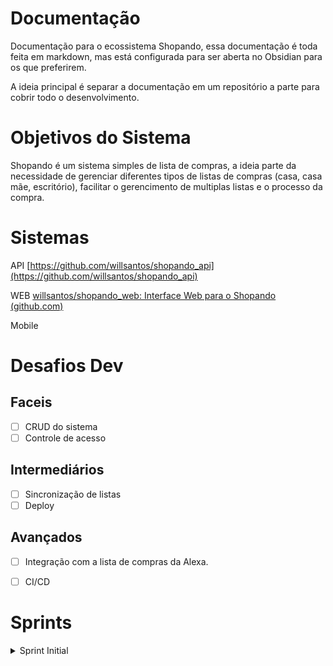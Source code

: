 # Documentação
Documentação para o ecossistema Shopando, essa documentação é toda feita em markdown, mas está configurada para ser aberta no Obsidian para os que preferirem.

A ideia principal é separar a documentação em um repositório a parte para cobrir todo o desenvolvimento.

# Objetivos do Sistema
Shopando é um sistema simples de lista de compras, a ideia parte da necessidade de gerenciar diferentes tipos de listas de compras (casa, casa mãe, escritório), facilitar o gerencimento de multiplas listas e o processo da compra.

# Sistemas

API  [https://github.com/willsantos/shopando_api](https://github.com/willsantos/shopando_api)

WEB [willsantos/shopando_web: Interface Web para o Shopando (github.com)](https://github.com/willsantos/shopando_web)

Mobile

# Desafios Dev

## Faceis

- [ ] CRUD do sistema
- [ ] Controle de acesso

## Intermediários

- [ ]  Sincronização de listas
- [ ]  Deploy

## Avançados

- [ ] Integração com a lista de compras da Alexa.
- [ ] CI/CD


# Sprints


<details>
    <summary>Sprint Initial</summary>
    - [ ] Definição de recursos para o MVP <br>
    - [ ] Divisão de tarefas
</details>

